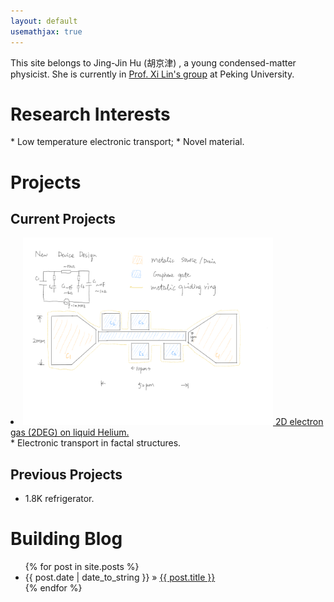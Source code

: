 ```yaml
---
layout: default
usemathjax: true
---
```


This site belongs to Jing-Jin Hu (胡京津) , a young condensed-matter physicist. She is currently in <a href="http://www.phy.pku.edu.cn/~xilin/index.html"> Prof. Xi Lin's group</a> at Peking University.

<h1><a name="ResearchInterest">Research Interests</a></h1>
* Low temperature electronic transport;
* Novel material.

<h1><a name="Projects">Projects</a></h1>

## Current Projects

<li>
<a href="projects/2DEG">
	<img src="images/2DEG/IMG_0118.PNG" width="400px">
	2D electron gas (2DEG) on liquid Helium.
</a>
</li>
* Electronic transport in factal structures.

## Previous Projects

* 1.8K refrigerator. 

<h1>Building Blog</h1>
  <ul class="posts">
    {% for post in site.posts %}
      <li><span>{{ post.date | date_to_string }}</span> &raquo; <a href="{{ site.baseurl }}{{ post.url }}">{{ post.title }}</a></li>
    {% endfor %}
  </ul>